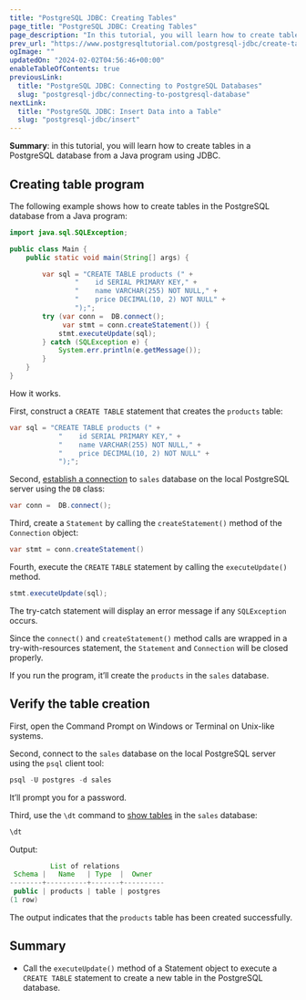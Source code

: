 ```yaml
---
title: "PostgreSQL JDBC: Creating Tables"
page_title: "PostgreSQL JDBC: Creating Tables"
page_description: "In this tutorial, you will learn how to create tables in a PostgreSQL database from a Java program using JDBC."
prev_url: "https://www.postgresqltutorial.com/postgresql-jdbc/create-tables/"
ogImage: ""
updatedOn: "2024-02-02T04:56:46+00:00"
enableTableOfContents: true
previousLink: 
  title: "PostgreSQL JDBC: Connecting to PostgreSQL Databases"
  slug: "postgresql-jdbc/connecting-to-postgresql-database"
nextLink: 
  title: "PostgreSQL JDBC: Insert Data into a Table"
  slug: "postgresql-jdbc/insert"
---
```





**Summary**: in this tutorial, you will learn how to create tables in a PostgreSQL database from a Java program using JDBC.


## Creating table program

The following example shows how to create tables in the PostgreSQL database from a Java program:


```java
import java.sql.SQLException;

public class Main {
    public static void main(String[] args) {

        var sql = "CREATE TABLE products (" +
                "    id SERIAL PRIMARY KEY," +
                "    name VARCHAR(255) NOT NULL," +
                "    price DECIMAL(10, 2) NOT NULL" +
                ");";
        try (var conn =  DB.connect();
             var stmt = conn.createStatement()) {
            stmt.executeUpdate(sql);
        } catch (SQLException e) {
            System.err.println(e.getMessage());
        }
    }
}
```
How it works.

First, construct a `CREATE TABLE` statement that creates the `products` table:


```java
var sql = "CREATE TABLE products (" +
            "    id SERIAL PRIMARY KEY," +
            "    name VARCHAR(255) NOT NULL," +
            "    price DECIMAL(10, 2) NOT NULL" +
            ");";
```
Second, [establish a connection](connecting-to-postgresql-database) to `sales` database on the local PostgreSQL server using the `DB` class:


```java
var conn =  DB.connect();
```
Third, create a `Statement` by calling the `createStatement()` method of the `Connection` object:


```java
var stmt = conn.createStatement()
```
Fourth, execute the `CREATE` `TABLE` statement by calling the `executeUpdate()` method.


```java
stmt.executeUpdate(sql);
```
The try\-catch statement will display an error message if any `SQLException` occurs.

Since the `connect()` and `createStatement()` method calls are wrapped in a try\-with\-resources statement, the `Statement` and `Connection` will be closed properly.

If you run the program, it’ll create the `products` in the `sales` database.


## Verify the table creation

First, open the Command Prompt on Windows or Terminal on Unix\-like systems.

Second, connect to the `sales` database on the local PostgreSQL server using the `psql` client tool:


```java
psql -U postgres -d sales
```
It’ll prompt you for a password.

Third, use the `\dt` command to [show tables](../postgresql-administration/postgresql-show-tables) in the `sales` database:


```java
\dt
```
Output:


```java
          List of relations
 Schema |   Name   | Type  |  Owner
--------+----------+-------+----------
 public | products | table | postgres
(1 row)
```
The output indicates that the `products` table has been created successfully.


## Summary

* Call the `executeUpdate()` method of a Statement object to execute a `CREATE TABLE` statement to create a new table in the PostgreSQL database.

